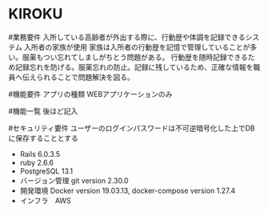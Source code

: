 # KIROKU

#業務要件
入所している高齢者が外出する際に、行動歴や体調を記録できるシステム
入所者の家族が使用
家族は入所者の行動歴を記憶で管理していることが多い。服薬もつい忘れてしましがちとう問題がある。
行動歴を随時記録できるため記録忘れを防げる。服薬忘れの防止。記録に残しているため、正確な情報を職員へ伝えられることで問題解決を図る。


#機能要件
アプリの種類
WEBアプリケーションのみ

#機能一覧
後ほど記入

#セキュリティ要件
ユーザーのログインパスワードは不可逆暗号化した上でDBに保存することとする



* Rails 6.0.3.5 
* ruby 2.6.6
* PostgreSQL 13.1
* バージョン管理 git version 2.30.0
* 開発環境 Docker version 19.03.13, docker-compose version 1.27.4
* インフラ　AWS
